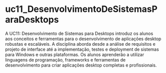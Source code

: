 # uc11_DesenvolvimentoDeSistemasParaDesktops

A UC11: Desenvolvimento de Sistemas para Desktops introduz os alunos aos conceitos e ferramentas para o desenvolvimento de aplicações desktop robustas e escaláveis. A disciplina aborda desde a análise de requisitos e projeto de interface até a implementação, testes e deployment de sistemas para Windows e outras plataformas. Os alunos aprenderão a utilizar linguagens de programação, frameworks e ferramentas de desenvolvimento para criar aplicações desktop completas e profissionais.
